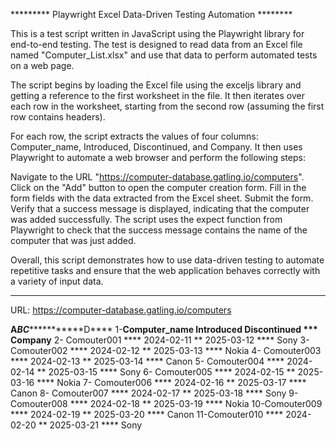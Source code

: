 ********* Playwright Excel Data-Driven Testing Automation ********

This is a test script written in JavaScript using the Playwright library for end-to-end testing. The test is designed to read data from an Excel file named "Computer_List.xlsx" and use that data to perform automated tests on a web page.

The script begins by loading the Excel file using the exceljs library and getting a reference to the first worksheet in the file. It then iterates over each row in the worksheet, starting from the second row (assuming the first row contains headers).

For each row, the script extracts the values of four columns: Computer_name, Introduced, Discontinued, and Company. It then uses Playwright to automate a web browser and perform the following steps:

Navigate to the URL "https://computer-database.gatling.io/computers".
Click on the "Add" button to open the computer creation form.
Fill in the form fields with the data extracted from the Excel sheet.
Submit the form.
Verify that a success message is displayed, indicating that the computer was added successfully.
The script uses the expect function from Playwright to check that the success message contains the name of the computer that was just added.

Overall, this script demonstrates how to use data-driven testing to automate repetitive tasks and ensure that the web application behaves correctly with a variety of input data.

***********************************************
URL:  https://computer-database.gatling.io/computers

******A***************B************C**************D****
1-**Computer_name **Introduced** Discontinued *** Company**
2- Comouter001 **** 2024-02-11 ** 2025-03-12  **** Sony
3- Comouter002 **** 2024-02-12 ** 2025-03-13  **** Nokia
4- Comouter003 **** 2024-02-13 ** 2025-03-14  **** Canon
5- Comouter004 **** 2024-02-14 ** 2025-03-15  **** Sony
6- Comouter005 **** 2024-02-15 ** 2025-03-16  **** Nokia
7- Comouter006 **** 2024-02-16 ** 2025-03-17  **** Canon
8- Comouter007 **** 2024-02-17 ** 2025-03-18  **** Sony
9- Comouter008 **** 2024-02-18 ** 2025-03-19  **** Nokia
10-Comouter009 **** 2024-02-19 ** 2025-03-20  **** Canon
11-Comouter010 **** 2024-02-20 ** 2025-03-21  **** Sony


